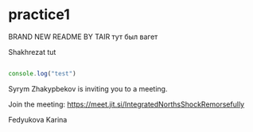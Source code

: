 # practice1

BRAND NEW README BY TAIR
тут был вагет


Shakhrezat tut

```js

console.log("test")


```




Syrym Zhakypbekov is inviting you to a meeting.

Join the meeting:
https://meet.jit.si/IntegratedNorthsShockRemorsefully


Fedyukova Karina

